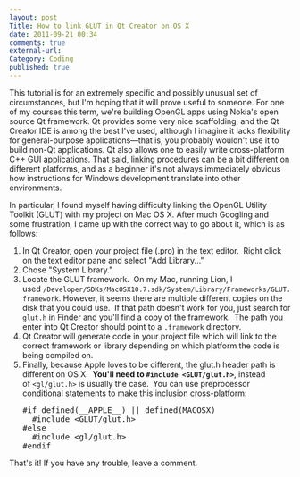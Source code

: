 ```yaml
---
layout: post
Title: How to link GLUT in Qt Creator on OS X
date: 2011-09-21 00:34
comments: true
external-url:
Category: Coding
published: true
---
```

This tutorial is for an extremely specific and possibly unusual set of circumstances, but I'm hoping that it will prove useful to someone. For one of my courses this term, we're building OpenGL apps using Nokia's open source Qt framework. Qt provides some very nice scaffolding, and the Qt Creator IDE is among the best I've used, although I imagine it lacks flexibility for general-purpose applications—that is, you probably wouldn't use it to build non-Qt applications. Qt also allows one to easily write cross-platform C++ GUI applications. That said, linking procedures can be a bit different on different platforms, and as a beginner it's not always immediately obvious how instructions for Windows development translate into other environments.

In particular, I found myself having difficulty linking the OpenGL Utility Toolkit (GLUT) with my project on Mac OS X. After much Googling and some frustration, I came up with the correct way to go about it, which is as follows:
<ol>
	<li>In Qt Creator, open your project file (.pro) in the text editor.  Right click on the text editor pane and select "Add Library..."</li>
	<li>Chose "System Library."</li>
	<li>Locate the GLUT framework.  On my Mac, running Lion, I used <code>/Developer/SDKs/MacOSX10.7.sdk/System/Library/Frameworks/GLUT.framework</code>. However, it seems there are multiple different copies on the disk that you could use.  If that path doesn't work for you, just search for <code>glut.h</code> in Finder and you'll find a copy of the framework.  The path you enter into Qt Creator should point to a <code>.framework</code> directory.</li>
	<li>Qt Creator will generate code in your project file which will link to the correct framework or library depending on which platform the code is being compiled on.</li>
	<li>Finally, because Apple loves to be different, the glut.h header path is different on OS X.  <strong>You'll need to <code>#include &lt;GLUT/glut.h&gt;</code></strong>, instead of <code>&lt;gl/glut.h&gt;</code> is usually the case.  You can use preprocessor conditional statements to make this inclusion cross-platform:
<pre>#if defined(__APPLE__) || defined(MACOSX)
  #include &lt;GLUT/glut.h&gt;
#else
  #include &lt;gl/glut.h&gt;
#endif</pre>
</li>
</ol>
That's it! If you have any trouble, leave a comment.
